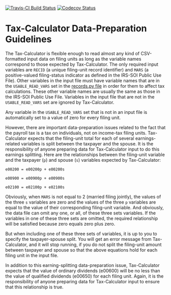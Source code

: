 [![Travis-CI Build Status](https://travis-ci.org/open-source-economics/Tax-Calculator.svg?branch=master)](https://travis-ci.org/open-source-economics/Tax-Calculator)
[![Codecov Status](https://codecov.io/github/open-source-economics/Tax-Calculator/coverage.svg?precision=2)](https://codecov.io/github/open-source-economics/Tax-Calculator)

Tax-Calculator Data-Preparation Guidelines
==========================================

The Tax-Calculator is flexible enough to read almost any kind of
CSV-formatted input data on filing units as long as the variable names
correspond to those expected by Tax-Calculator.  The only required
input variables are `RECID` (a unique filing-unit record identifier)
and `MARS` (a positive-valued filing-status indicator as defined in
the IRS-SOI Public Use File).  Other variables in the input file must
have variable names that are in the `USABLE_READ_VARS` set in the
[records.py
file](https://github.com/open-source-economics/Tax-Calculator/blob/master/taxcalc/records.py) in order for them to affect tax calculations.
These other variable names are usually the same as those in the
IRS-SOI Public Use File.  Variables in the input file that are
not in the `USABLE_READ_VARS` set are ignored by Tax-Calculator.

Any variable in the `USABLE_READ_VARS` set that is not in an input file
is automatically set to a value of zero for every filing unit.

However, there are important data-preparation issues related to the
fact that the payroll tax is a tax on individuals, not on income-tax
filing units.  Tax-Calculator expects that the filing-unit total for
each of several earnings-related variables is split between the
taxpayer and the spouse.  It is the responsibility of anyone preparing
data for Tax-Calculator input to do this earnings splitting.  Here are
the relationships between the filing-unit variable and the taxpayer
(`p`) and spouse (`s`) variables expected by Tax-Calculator:
```
e00200 = e00200p + e00200s

e00900 = e00900p + e00900s

e02100 = e02100p + e02100s
```
Obviously, when `MARS` is not equal to 2 (married filing jointly), the
values of the three `s` variables are zero and the values of the three
`p` variables are equal to the value of their corresponding
filing-unit variable.  And obviously, the data file can omit any one,
or all, of these three sets variables.  If the variables in one of these
three sets are omitted, the required relationship will be satisfied
because zero equals zero plus zero.

But when including one of these three sets of variables, it is up to you
to specify the taxpayer-spouse split.  You will get an error message
from Tax-Calculator, and it will stop running, if you do not split the
filing-unit amount between taxpayer and spouse so that the above equations
hold for each filing unit in the input file.

In addition to this earning-splitting data-preparation issue,
Tax-Calculator expects that the value of ordinary dividends (e00600)
will be no less than the value of qualified dividends (e00650) for
each filing unit.  Again, it is the responsibility of anyone preparing
data for Tax-Calculator input to ensure that this relationship is
true.

